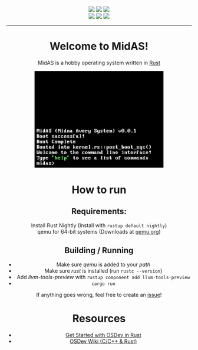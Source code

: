 <div align="center">
  <img src="https://img.shields.io/github/last-commit/mindlesssea/midas?style=for-the-badge&color=yellow"/>
  <img src="https://img.shields.io/github/issues/mindlesssea/midas?style=for-the-badge&color=d41c43"/>
  <img src="https://img.shields.io/github/issues-pr/mindlesssea/midas?style=for-the-badge&color=brightgreen"/>
  <div width=100%></div>
  <img src="https://img.shields.io/github/license/mindlesssea/midas?style=for-the-badge&color=brightgreen"/>
  <img src="https://img.shields.io/github/languages/code-size/mindlesssea/midas?style=for-the-badge&color=blue"/>
  <img src="https://img.shields.io/github/languages/top/mindlesssea/midas?style=for-the-badge&color=f66700"/>
  <hr>
  <h1>Welcome to MidAS!</h1>
    <p>MidAS is a hobby operating system written in <a href="https://www.rust-lang.org/">Rust</a></p>
  <img src="github/command_line.gif" width=350>  

  <h1>How to run</h1>
  <h2> Requirements:</h2>
  Install Rust Nightly (Install with <code>rustup default nightly</code>)<br>
  qemu for 64-bit systems (Downloads at <a href="https://qemu.org/download">qemu.org</a>)<br>

  <h2>Building / Running</h2>
  <ul>
    <li>Make sure <i>qemu</i> is added to your <i>path</i></li>
    <li>Make sure <i>rust</i> is installed (run <code>rustc --version</code>)</li>
    <li>Add <i>llvm-tools-preview</i> with <code>rustup component add llvm-tools-preview</code></li>
    <li><code>cargo run</code></li>
  </ul>
  
  <p>If anything goes wrong, feel free to create an <a href="https://github.com/MindlessSea/MidAS/issues/new">issue</a>!</p>

  <h1>Resources</h1>
  <ul>
    <li><a href="https://os.phil-opp.com">Get Started with OSDev in Rust</a></li>
    <li><a href="https://wiki.osdev.org/Main_Page">OSDev Wiki (C/C++ & Rust)</a></li>
  </ul>
</div>